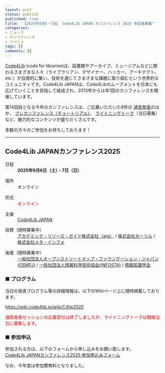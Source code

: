 ```yaml
---
layout: post
status: publish
published: true
title: "【2025年9月6・7日】 Code4Lib JAPAN カンファレンス 2025 参加者募集"
categories:
- ニュース
- カンファレンス
- イベント
tags: []
comments: []
---
```

[Code4Lib](https://code4lib.org/) (code for libraries)は、図書館やアーカイブ、ミュージアムなどに関わるさまざまな人々（ライブラリアン、デザイナー、ハッカー、アーキテクト、etc.）が自発的に集い、技術を通じてさまざまな課題に取り組むという世界的なコミュニティです。Code4Lib JAPANは、Code4Libのムーブメントを日本にも広げていくことを目指して結成され、2013年からは年1回のカンファレンスを開催しています。

第14回目となる今年のカンファレンスは、ご応募いただいた8件の
[通常発表](https://wiki.code4lib.jp/wiki/C4ljp2025/presentation#%E9%80%9A%E5%B8%B8%E7%99%BA%E8%A1%A8%E3%82%BB%E3%83%83%E3%82%B7%E3%83%A7%E3%83%B3)のほか、
[プレカンファレンス（チュートリアル）](https://wiki.code4lib.jp/wiki/C4ljp2025/preconference)、
[ライトニングトーク](https://wiki.code4lib.jp/wiki/C4ljp2025/presentation#%E3%83%A9%E3%82%A4%E3%83%88%E3%83%8B%E3%83%B3%E3%82%B0%E3%83%88%E3%83%BC%E3%82%AF)（当日募集）など、魅力的なコンテンツが盛りだくさんです。

多数の方々のご参加をお待ちしております！

***

## Code4Lib JAPANカンファレンス2025

<dl><dt>日程</dt>
<dd><b>2025年9月6日（土）・7日（日）</b></dd></dl>
<dl><dt>場所</dt>
<dd>オンライン</dd></dl>
<dl><dt>形式</dt>
<dd><font color="red">オンライン</font></dd></dl>
<dl><dt>主催</dt>
<dd><a rel="nofollow" class="external text" href="https://www.code4lib.jp/">Code4Lib JAPAN</a></dd></dl>
<dl><dt>協賛（随時募集中）</dt>
<dd><a rel="nofollow" class="external text" href="https://arg-corp.jp/">アカデミック・リソース・ガイド株式会社（arg）</a> / <a rel="nofollow" class="external text" href="https://calil.jp/">株式会社カーリル</a> / <a rel="nofollow" class="external text" href="https://www.meta-info.co.jp/">株式会社メタ・インフォ</a></dd></dl>
<dl><dt>後援（随時募集中）</dt>
<dd><a rel="nofollow" class="external text" href="https://www.osmf.jp/">一般社団法人オープンストリートマップ・ファウンデーション・ジャパン(OSMFJ)</a> / <a rel="nofollow" class="external text" href="https://www.infosta.or.jp/">一般社団法人情報科学技術協会(INFOSTA)</a> / <a rel="nofollow" class="external text" href="http://www.jsik.jp/">情報知識学会</a></dd></dl>

### ■ プログラム

当日の発表プログラム等の詳細情報は、以下のWikiページ上に随時掲載しております。

<a href="https://wiki.code4lib.jp/wiki/C4ljp2025">https://wiki.code4lib.jp/wiki/C4ljp2025</a>

<span style="color: red">通常発表セッションの応募受付は終了しましたが、ライトニングトークは開催当日に募集します。</span>

### ■ 参加申込

参加される方は、以下のフォームから申し込みをお願い致します。<br>
<a href="/2025/07/conference-participation-form/" style="border-radius: 5px;">Code4Lib JAPANカンファレンス2025 参加申込みフォーム</a>

なお、今年度は参加費無料となりました。
